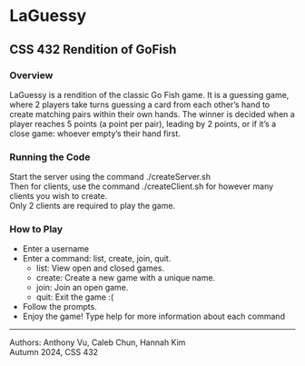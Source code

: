 # LaGuessy
## CSS 432 Rendition of GoFish
### Overview
LaGuessy is a rendition of the classic Go Fish game. It is a guessing game, where 2 players take turns guessing a card from each other’s hand to create matching pairs within their own hands. The winner is decided when a player reaches 5 points (a point per pair), leading by 2 points, or if it’s a close game: whoever empty’s their hand first. 

### Running the Code
Start the server using the command ./createServer.sh  
Then for clients, use the command ./createClient.sh for however many clients you wish to create.  
Only 2 clients are required to play the game. 

### How to Play
- Enter a username
- Enter a command: list, create, join, quit.
  - list: View open and closed games.
  - create: Create a new game with a unique name.
  - join: Join an open game.
  - quit: Exit the game :(
- Follow the prompts.
- Enjoy the game!
Type help for more information about each command 
---
Authors: Anthony Vu, Caleb Chun, Hannah Kim  
Autumn 2024, CSS 432
